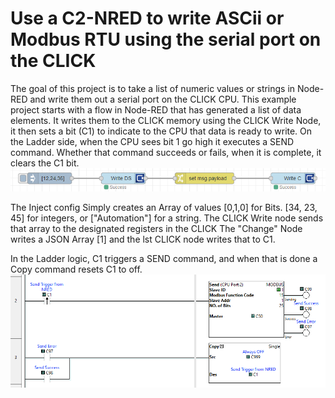 # Use a C2-NRED to write ASCii or Modbus RTU using the serial port on the CLICK
The goal of this project is to take a list of numeric values or strings in Node-RED and write them out a serial port on the CLICK CPU.
This example project starts with a flow in Node-RED that has generated a list of data elements.  It writes them to the CLICK memory using the CLICK Write Node, it then sets a bit (C1) to indicate to the CPU that data is ready to write. 
On the Ladder side, when the CPU sees bit 1 go high it executes a SEND command.  Whether that command succeeds or fails, when it is complete, it clears the C1 bit.
<img src="CLICK Serial Flow.png">

The Inject config Simply creates an Array of values [0,1,0] for Bits. [34, 23, 45] for integers, or ["Automation"] for a string.
The CLICK Write node sends that array to the designated registers in the CLICK
The "Change" Node writes a JSON Array [1] and the lst CLICK node writes that to C1.

In the Ladder logic, C1 triggers a SEND command, and when that is done a Copy command resets C1 to off.
<img src="CLICK Serial Ladder Logic.png">
